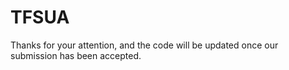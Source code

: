# TFSUA

Thanks for your attention, and the code will be updated once our submission has been accepted.
